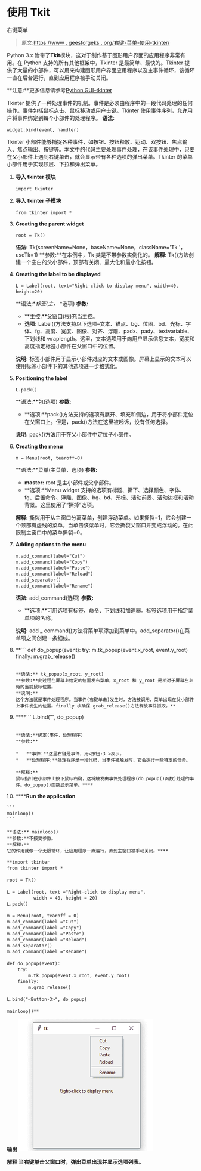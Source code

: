 # 使用 Tkit

右键菜单

> 原文:[https://www . geesforgeks . org/右键-菜单-使用-tkinter/](https://www.geeksforgeeks.org/right-click-menu-using-tkinter/)

Python 3.x 附带了**Tkit**模块，这对于制作基于图形用户界面的应用程序非常有用。在 Python 支持的所有其他框架中，Tkinter 是最简单、最快的。Tkinter 提供了大量的小部件，可以用来构建图形用户界面应用程序以及主事件循环，该循环一直在后台运行，直到应用程序被手动关闭。

**注意:**更多信息请参考[Python GUI–tkinter](https://www.geeksforgeeks.org/python-gui-tkinter/)

Tkinter 提供了一种处理事件的机制。事件是必须由程序中的一段代码处理的任何操作。事件包括鼠标点击、鼠标移动或用户击键。Tkinter 使用事件序列，允许用户将事件绑定到每个小部件的处理程序。
**语法:**

```
widget.bind(event, handler)
```

Tkinter 小部件能够捕捉各种事件，如按钮、按钮释放、运动、双按钮、焦点输入、焦点输出、按键等。本文中的代码主要处理事件处理，在该事件处理中，只要在父小部件上遇到右键单击，就会显示带有各种选项的弹出菜单。Tkinter 的菜单小部件用于实现顶层、下拉和弹出菜单。

1.  **导入 tkinter 模块**

    ```
    import tkinter
    ```

2.  **导入 tkinter 子模块**

    ```
    from tkinter import *
    ```

3.  **Creating the parent widget**

    ```
    root = Tk()
    ```

    **语法:** Tk(screenName=None，baseName=None，className='Tk '，useTk=1)
    **参数:**在本例中，Tk 类是不带参数实例化的。
    **解释:**
    Tk()方法创建一个空白的父小部件，顶部有关闭、最大化和最小化按钮。

4.  **Creating the label to be displayed**

    ```
    L = Label(root, text="Right-click to display menu", width=40, height=20)
    ```

    **语法:**标签(主，* *选项)
    **参数:**

    *   **主控:**父窗口(根)充当主控。
    *   **选项:** Label()方法支持以下选项–文本、锚点、bg、位图、bd、光标、字体、fg、高度、宽度、图像、对齐、浮雕、padx、pady、textvariable、下划线和 wraplength。这里，文本选项用于向用户显示信息文本，宽度和高度指定标签小部件在父窗口中的位置。

    **说明:**
    标签小部件用于显示小部件对应的文本或图像。屏幕上显示的文本可以使用标签小部件下的其他选项进一步格式化。

5.  **Positioning the label**

    ```
    L.pack()
    ```

    **语法:**包(选项)
    **参数:**

    *   **选项:**pack()方法支持的选项有展开、填充和侧边，用于将小部件定位在父窗口上。但是，pack()方法在这里被起诉，没有任何选择。

    **说明:**
    pack()方法用于在父小部件中定位子小部件。

6.  **Creating the menu**

    ```
    m = Menu(root, tearoff=0)
    ```

    **语法:**菜单(主菜单，选项)
    **参数:**

    *   **master:** root 是主小部件或父小部件。
    *   **选项:**Menu widget 支持的选项有标题、撕下、选择颜色、字体、fg、后置命令、浮雕、图像、bg、bd、光标、活动前景、活动边框和活动背景。这里使用了“撕掉”选项。

    **解释:**
    撕裂用于从主窗口分离菜单，创建浮动菜单。如果撕裂=1，它会创建一个顶部有虚线的菜单，当单击该菜单时，它会撕裂父窗口并变成浮动的。在此限制主窗口中的菜单撕裂=0。

7.  **Adding options to the menu**

    ```
    m.add_command(label="Cut")
    m.add_command(label="Copy")
    m.add_command(label="Paste")
    m.add_command(label="Reload")
    m.add_separator()
    m.add_command(label="Rename")
    ```

    **语法:** add_command(选项)
    **参数:**

    *   **选项:**可用选项有标签、命令、下划线和加速器。标签选项用于指定菜单项的名称。

    **说明:**
    add _ command()方法将菜单项添加到菜单中。add_separator()在菜单项之间创建一条细线。

8.  **```
    def do_popup(event):
        try:
            m.tk_popup(event.x_root, event.y_root)
        finally:
            m.grab_release()

    ```

    **语法:** tk_popup(x_root，y_root)
    **参数:**此过程在屏幕上给定的位置发布菜单，x_root 和 y_root 是相对于屏幕左上角的当前鼠标位置。
    **说明:**
    这个方法就是事件处理程序。当事件(右键单击)发生时，方法被调用，菜单出现在父小部件上事件发生的位置。finally 块确保 grab_release()方法释放事件抓取。** 
9.  ****```
    L.bind("<Button-3>", do_popup)
    ```

    **语法:**绑定(事件，处理程序)
    **参数:**

    *   **事件:**这里右键是事件，用<按钮-3 >表示。
    *   **处理程序:**处理程序是一段代码，当事件被触发时，它会执行一些特定的任务。

    **解释:**
    鼠标指针在小部件上按下鼠标右键，这将触发由事件处理程序(do_popup()函数)处理的事件。do_popup()函数显示菜单。**** 
10.  ******Run the application**

    ```
    mainloop()
    ```

    **语法:** mainloop()
    **参数:**不接受参数。
    **解释:**
    它的作用就像一个无限循环，让应用程序一直运行，直到主窗口被手动关闭。**** 

```
**import tkinter
from tkinter import *

root = Tk()

L = Label(root, text ="Right-click to display menu",
          width = 40, height = 20)
L.pack()

m = Menu(root, tearoff = 0)
m.add_command(label ="Cut")
m.add_command(label ="Copy")
m.add_command(label ="Paste")
m.add_command(label ="Reload")
m.add_separator()
m.add_command(label ="Rename")

def do_popup(event):
    try:
        m.tk_popup(event.x_root, event.y_root)
    finally:
        m.grab_release()

L.bind("<Button-3>", do_popup)

mainloop()**
```

******输出**
![python-tkinter-right-click-menu](img/fd33dc38ab4c91a6e855176f96860422.png)****

******解释**
当右键单击父窗口时，弹出菜单出现并显示选项列表。****